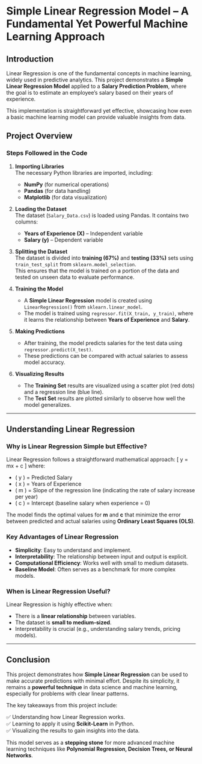 

# **Simple Linear Regression Model – A Fundamental Yet Powerful Machine Learning Approach**

## **Introduction**
Linear Regression is one of the fundamental concepts in machine learning, widely used in predictive analytics. This project demonstrates a **Simple Linear Regression Model** applied to a **Salary Prediction Problem**, where the goal is to estimate an employee’s salary based on their years of experience. 

This implementation is straightforward yet effective, showcasing how even a basic machine learning model can provide valuable insights from data. 

## **Project Overview**
### **Steps Followed in the Code**
1. **Importing Libraries**  
   The necessary Python libraries are imported, including:
   - **NumPy** (for numerical operations)
   - **Pandas** (for data handling)
   - **Matplotlib** (for data visualization)

2. **Loading the Dataset**  
   The dataset (`Salary_Data.csv`) is loaded using Pandas. It contains two columns: 
   - **Years of Experience (X)** – Independent variable
   - **Salary (y)** – Dependent variable

3. **Splitting the Dataset**  
   The dataset is divided into **training (67%)** and **testing (33%)** sets using `train_test_split` from `sklearn.model_selection`.  
   This ensures that the model is trained on a portion of the data and tested on unseen data to evaluate performance.

4. **Training the Model**  
   - A **Simple Linear Regression** model is created using `LinearRegression()` from `sklearn.linear_model`.
   - The model is trained using `regressor.fit(X_train, y_train)`, where it learns the relationship between **Years of Experience** and **Salary**.

5. **Making Predictions**  
   - After training, the model predicts salaries for the test data using `regressor.predict(X_test)`.
   - These predictions can be compared with actual salaries to assess model accuracy.

6. **Visualizing Results**  
   - The **Training Set** results are visualized using a scatter plot (red dots) and a regression line (blue line).
   - The **Test Set** results are plotted similarly to observe how well the model generalizes.

---

## **Understanding Linear Regression**
### **Why is Linear Regression Simple but Effective?**
Linear Regression follows a straightforward mathematical approach:
\[
y = mx + c
\]
where:
- \( y \) = Predicted Salary
- \( x \) = Years of Experience
- \( m \) = Slope of the regression line (indicating the rate of salary increase per year)
- \( c \) = Intercept (baseline salary when experience = 0)

The model finds the optimal values for **m** and **c** that minimize the error between predicted and actual salaries using **Ordinary Least Squares (OLS)**.

### **Key Advantages of Linear Regression**
- **Simplicity**: Easy to understand and implement.
- **Interpretability**: The relationship between input and output is explicit.
- **Computational Efficiency**: Works well with small to medium datasets.
- **Baseline Model**: Often serves as a benchmark for more complex models.

### **When is Linear Regression Useful?**
Linear Regression is highly effective when:
- There is a **linear relationship** between variables.
- The dataset is **small to medium-sized**.
- Interpretability is crucial (e.g., understanding salary trends, pricing models).

---

## **Conclusion**
This project demonstrates how **Simple Linear Regression** can be used to make accurate predictions with minimal effort. Despite its simplicity, it remains a **powerful technique** in data science and machine learning, especially for problems with clear linear patterns.

The key takeaways from this project include:

✅ Understanding how Linear Regression works.  
✅ Learning to apply it using **Scikit-Learn** in Python.  
✅ Visualizing the results to gain insights into the data.  

This model serves as a **stepping stone** for more advanced machine learning techniques like **Polynomial Regression, Decision Trees, or Neural Networks**.
